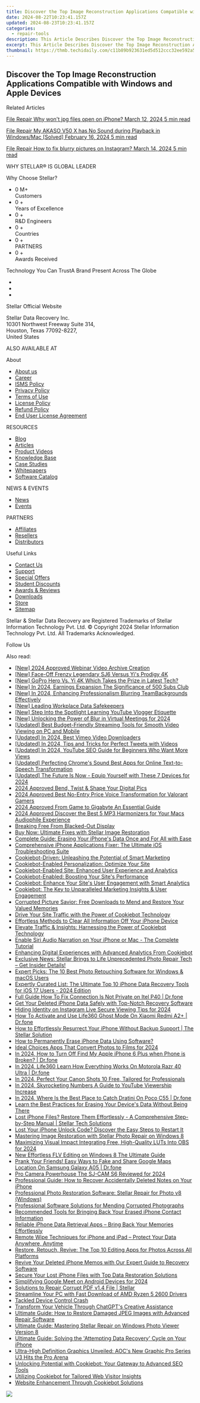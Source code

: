 ```yaml
---
title: Discover the Top Image Reconstruction Applications Compatible with Windows and Apple Devices
date: 2024-08-22T10:23:41.157Z
updated: 2024-08-23T10:23:41.157Z
categories:
  - repair-tools
description: This Article Describes Discover the Top Image Reconstruction Applications Compatible with Windows and Apple Devices
excerpt: This Article Describes Discover the Top Image Reconstruction Applications Compatible with Windows and Apple Devices
thumbnail: https://thmb.techidaily.com/c11b89b923631ed5d512ccc32ee592a5fb46939b31266627ae16098d24a9cb49.jpg
---
```


## Discover the Top Image Reconstruction Applications Compatible with Windows and Apple Devices

Related Articles

[File Repair  Why won't jpg files open on iPhone? March 12, 2024  5 min read](https://tools.techidaily.com/stellardata-recovery/buy-now/)

[File Repair  My AKASO V50 X has No Sound during Playback in Windows/Mac \[Solved\] February 16, 2024  5 min read ](https://tools.techidaily.com/stellardata-recovery/buy-now/)

[File Repair  How to fix blurry pictures on Instagram? March 14, 2024  5 min read](https://tools.techidaily.com/stellardata-recovery/buy-now/)

 WHY STELLAR® IS GLOBAL LEADER

 Why Choose Stellar?

* 0  M+  
Customers
* 0 +  
Years of Excellence
* 0 +  
R&D Engineers
* 0 +  
Countries
* 0 +  
PARTNERS
* 0 +  
Awards Received

 Technology You Can TrustA Brand Present Across The Globe

* [](https://www.stellarinfo.com/images/v7/ISO-27001-2013-Certificate.pdf)
* [](https://www.stellarinfo.com/images/v7/ISO-9001-2008Certificate.pdf)
* [](https://tools.techidaily.com/stellardata-recovery/buy-now/)

 Stellar Official Website

 Stellar Data Recovery Inc.  
 10301 Northwest Freeway Suite 314,  
 Houston, Texas 77092-8227,  
 United States

 ALSO AVAILABLE AT

 About

* [About us](https://tools.techidaily.com/stellardata-recovery/buy-now/)
* [Career](https://tools.techidaily.com/stellardata-recovery/buy-now/)
* [ISMS Policy](https://tools.techidaily.com/stellardata-recovery/buy-now/)
* [Privacy Policy](https://tools.techidaily.com/stellardata-recovery/buy-now/)
* [Terms of Use](https://tools.techidaily.com/stellardata-recovery/buy-now/)
* [License Policy](https://www.stellarinfo.com/software-licensing-usage.php)
* [Refund Policy](https://tools.techidaily.com/stellardata-recovery/buy-now/)
* [End User License Agreement](https://tools.techidaily.com/stellardata-recovery/buy-now/)

 RESOURCES

* [Blog](https://tools.techidaily.com/stellardata-recovery/buy-now/)
* [Articles](https://tools.techidaily.com/stellardata-recovery/buy-now/)
* [Product Videos](https://tools.techidaily.com/stellardata-recovery/buy-now/)
* [Knowledge Base](https://tools.techidaily.com/stellardata-recovery/buy-now/)
* [Case Studies](https://tools.techidaily.com/stellardata-recovery/buy-now/)
* [Whitepapers](https://tools.techidaily.com/stellardata-recovery/buy-now/)
* [Software Catalog](https://tools.techidaily.com/stellardata-recovery/buy-now/)

 NEWS & EVENTS

* [News](https://tools.techidaily.com/stellardata-recovery/buy-now/)
* [Events](https://www.stellarinfo.com/affiliate-summit/affiliate-summit.php)

 PARTNERS

* [Affiliates](https://tools.techidaily.com/stellardata-recovery/buy-now/)
* [Resellers](https://tools.techidaily.com/stellardata-recovery/buy-now/)
* [Distributors](https://tools.techidaily.com/stellardata-recovery/buy-now/)

 Useful Links

* [Contact Us](https://www.stellarinfo.com/contact/contact-us.php)
* [Support](https://tools.techidaily.com/stellardata-recovery/buy-now/)
* [Special Offers](https://tools.techidaily.com/stellardata-recovery/buy-now/)
* [Student Discounts](https://www.stellarinfo.com/student-discount/)
* [Awards & Reviews](https://tools.techidaily.com/stellardata-recovery/buy-now/)
* [Downloads](https://www.stellarinfo.com/download.php)
* [Store](https://tools.techidaily.com/stellardata-recovery/buy-now/)
* [Sitemap](https://www.stellarinfo.com/sitemap.php)

 Stellar & Stellar Data Recovery are Registered Trademarks of Stellar Information Technology Pvt. Ltd. © Copyright 2024 Stellar Information Technology Pvt. Ltd. All Trademarks Acknowledged.

Follow Us [](https://www.facebook.com/stellardata) [](https://twitter.com/stellarinfo) [](https://www.linkedin.com/company/stellardatarecovery/) [](https://www.youtube.com/c/stellardatarecovery)

<ins class="adsbygoogle"
     style="display:block"
     data-ad-format="autorelaxed"
     data-ad-client="ca-pub-7571918770474297"
     data-ad-slot="1223367746"></ins>



<ins class="adsbygoogle"
     style="display:block"
     data-ad-client="ca-pub-7571918770474297"
     data-ad-slot="8358498916"
     data-ad-format="auto"
     data-full-width-responsive="true"></ins>

<span class="atpl-alsoreadstyle">Also read:</span>
<div><ul>
<li><a href="https://screen-capture.techidaily.com/new-2024-approved-webinar-video-archive-creation/"><u>[New] 2024 Approved  Webinar Video Archive Creation</u></a></li>
<li><a href="https://some-knowledge.techidaily.com/new-face-off-frenzy-legendary-sj6-versus-yis-prodigy-4k/"><u>[New] Face-Off Frenzy  Legendary SJ6 Versus Yi's Prodigy 4K</u></a></li>
<li><a href="https://some-knowledge.techidaily.com/new-gopro-hero-vs-yi-4k-which-takes-the-prize-in-latest-tech/"><u>[New] GoPro Hero Vs. Yi 4K  Which Takes the Prize in Latest Tech?</u></a></li>
<li><a href="https://facebook-record-videos.techidaily.com/new-in-2024-earnings-expansion-the-significance-of-500-subs-club/"><u>[New] In 2024, Earnings Expansion  The Significance of 500 Subs Club</u></a></li>
<li><a href="https://digital-screen-recording.techidaily.com/new-in-2024-enhancing-professionalism-blurring-teambackgrounds-effectively/"><u>[New] In 2024, Enhancing Professionalism  Blurring TeamBackgrounds Effectively</u></a></li>
<li><a href="https://extra-approaches.techidaily.com/new-leading-workplace-data-safekeepers/"><u>[New] Leading Workplace Data Safekeepers</u></a></li>
<li><a href="https://youtube-webster.techidaily.com/tep-into-the-spotlight-learning-youtube-vlogger-etiquette/"><u>[New] Step Into the Spotlight  Learning YouTube Vlogger Etiquette</u></a></li>
<li><a href="https://screen-activity-recording.techidaily.com/new-unlocking-the-power-of-blur-in-virtual-meetings-for-2024/"><u>[New] Unlocking the Power of Blur in Virtual Meetings for 2024</u></a></li>
<li><a href="https://extra-lessons.techidaily.com/updated-best-budget-friendly-streaming-tools-for-smooth-video-viewing-on-pc-and-mobile/"><u>[Updated] Best Budget-Friendly Streaming Tools for Smooth Video Viewing on PC and Mobile</u></a></li>
<li><a href="https://vimeo-videos.techidaily.com/updated-in-2024-best-vimeo-video-downloaders/"><u>[Updated] In 2024, Best Vimeo Video Downloaders</u></a></li>
<li><a href="https://twitter-videos.techidaily.com/updated-in-2024-tips-and-tricks-for-perfect-tweets-with-videos/"><u>[Updated] In 2024, Tips and Tricks for Perfect Tweets with Videos</u></a></li>
<li><a href="https://eaxpv-info.techidaily.com/updated-in-2024-youtube-seo-guide-for-beginners-who-want-more-views/"><u>[Updated] In 2024, YouTube SEO Guide for Beginners Who Want More Views</u></a></li>
<li><a href="https://vp-tips.techidaily.com/updated-perfecting-chromes-sound-best-apps-for-online-text-to-speech-transformation/"><u>[Updated] Perfecting Chrome's Sound  Best Apps for Online Text-to-Speech Transformation</u></a></li>
<li><a href="https://vp-tips.techidaily.com/updated-the-future-is-now-equip-yourself-with-these-7-devices-for-2024/"><u>[Updated] The Future Is Now - Equip Yourself with These 7 Devices for 2024</u></a></li>
<li><a href="https://extra-tips.techidaily.com/2024-approved-bend-twist-and-shape-your-digital-pics/"><u>2024 Approved  Bend, Twist & Shape Your Digital Pics</u></a></li>
<li><a href="https://extra-tips.techidaily.com/2024-approved-best-no-entry-price-voice-transformation-for-valorant-gamers/"><u>2024 Approved  Best No-Entry Price Voice Transformation for Valorant Gamers</u></a></li>
<li><a href="https://remote-screen-capture.techidaily.com/2024-approved-from-game-to-gigabyte-an-essential-guide/"><u>2024 Approved  From Game to Gigabyte  An Essential Guide</u></a></li>
<li><a href="https://audio-editing.techidaily.com/2024-approved-discover-the-best-5-mp3-harmonizers-for-your-macs-audiophile-experience/"><u>2024 Approved Discover the Best 5 MP3 Harmonizers for Your Macs Audiophile Experience</u></a></li>
<li><a href="https://graphic-issues.techidaily.com/breaking-free-from-blacked-out-display/"><u>Breaking Free From Blacked-Out Display</u></a></li>
<li><a href="https://data-safeguard.techidaily.com/buy-now-ultimate-fixes-with-stellar-image-restoration/"><u>Buy Now: Ultimate Fixes with Stellar Image Restoration</u></a></li>
<li><a href="https://data-safeguard.techidaily.com/complete-guide-erasing-your-iphones-data-once-and-for-all-with-ease/"><u>Complete Guide: Erasing Your iPhone's Data Once and For All with Ease</u></a></li>
<li><a href="https://data-safeguard.techidaily.com/comprehensive-iphone-applications-fixer-the-ultimate-ios-troubleshooting-suite/"><u>Comprehensive iPhone Applications Fixer: The Ultimate iOS Troubleshooting Suite</u></a></li>
<li><a href="https://data-safeguard.techidaily.com/cookiebot-driven-unleashing-the-potential-of-smart-marketing/"><u>Cookiebot-Driven: Unleashing the Potential of Smart Marketing</u></a></li>
<li><a href="https://data-safeguard.techidaily.com/cookiebot-enabled-personalization-optimize-your-site/"><u>Cookiebot-Enabled Personalization: Optimize Your Site</u></a></li>
<li><a href="https://data-safeguard.techidaily.com/cookiebot-enabled-site-enhanced-user-experience-and-analytics/"><u>Cookiebot-Enabled Site: Enhanced User Experience and Analytics</u></a></li>
<li><a href="https://data-safeguard.techidaily.com/cookiebot-enabled-boosting-your-sites-performance/"><u>Cookiebot-Enabled: Boosting Your Site's Performance</u></a></li>
<li><a href="https://data-safeguard.techidaily.com/cookiebot-enhance-your-sites-user-engagement-with-smart-analytics/"><u>Cookiebot: Enhance Your Site's User Engagement with Smart Analytics</u></a></li>
<li><a href="https://data-safeguard.techidaily.com/cookiebot-the-key-to-unparalleled-marketing-insights-and-user-engagement/"><u>Cookiebot: The Key to Unparalleled Marketing Insights & User Engagement</u></a></li>
<li><a href="https://data-safeguard.techidaily.com/corrupted-picture-savior-free-downloads-to-mend-and-restore-your-valued-memories/"><u>Corrupted Picture Savior: Free Downloads to Mend and Restore Your Valued Memories</u></a></li>
<li><a href="https://data-safeguard.techidaily.com/drive-your-site-traffic-with-the-power-of-cookiebot-technology/"><u>Drive Your Site Traffic with the Power of Cookiebot Technology</u></a></li>
<li><a href="https://data-safeguard.techidaily.com/effortless-methods-to-clear-all-information-off-your-iphone-device/"><u>Effortless Methods to Clear All Information Off Your iPhone Device</u></a></li>
<li><a href="https://data-safeguard.techidaily.com/elevate-traffic-and-insights-harnessing-the-power-of-cookiebot-technology/"><u>Elevate Traffic & Insights: Harnessing the Power of Cookiebot Technology</u></a></li>
<li><a href="https://tech-renaissance.techidaily.com/enable-siri-audio-narration-on-your-iphone-or-mac-the-complete-tutorial/"><u>Enable Siri Audio Narration on Your iPhone or Mac - The Complete Tutorial</u></a></li>
<li><a href="https://data-safeguard.techidaily.com/enhancing-digital-experiences-with-advanced-analytics-from-cookiebot/"><u>Enhancing Digital Experiences with Advanced Analytics From Cookiebot</u></a></li>
<li><a href="https://data-safeguard.techidaily.com/exclusive-news-stellar-brings-to-life-unprecedented-photo-repair-tech-get-insider-details/"><u>Exclusive News: Stellar Brings to Life Unprecedented Photo Repair Tech – Get Insider Details!</u></a></li>
<li><a href="https://data-safeguard.techidaily.com/expert-picks-the-10-best-photo-retouching-software-for-windows-and-macos-users/"><u>Expert Picks: The 10 Best Photo Retouching Software for Windows & macOS Users</u></a></li>
<li><a href="https://data-safeguard.techidaily.com/expertly-curated-list-the-ultimate-top-10-iphone-data-recovery-tools-for-ios-17-users-2024-edition/"><u>Expertly Curated List: The Ultimate Top 10 iPhone Data Recovery Tools for iOS 17 Users - 2024 Edition</u></a></li>
<li><a href="https://howto.techidaily.com/full-guide-how-to-fix-connection-is-not-private-on-itel-p40-drfone-by-drfone-fix-android-problems-fix-android-problems/"><u>Full Guide How To Fix Connection Is Not Private on Itel P40 | Dr.fone</u></a></li>
<li><a href="https://data-safeguard.techidaily.com/get-your-deleted-iphone-data-safely-with-top-notch-recovery-software/"><u>Get Your Deleted iPhone Data Safely with Top-Notch Recovery Software</u></a></li>
<li><a href="https://some-techniques.techidaily.com/hiding-identity-on-instagram-live-secure-viewing-tips-for-2024/"><u>Hiding Identity on Instagram Live  Secure Viewing Tips for 2024</u></a></li>
<li><a href="https://location-social.techidaily.com/how-to-activate-and-use-life360-ghost-mode-on-xiaomi-redmi-a2plus-drfone-by-drfone-virtual-android/"><u>How To Activate and Use Life360 Ghost Mode On Xiaomi Redmi A2+ | Dr.fone</u></a></li>
<li><a href="https://data-safeguard.techidaily.com/how-to-effortlessly-resurrect-your-iphone-without-backup-support-the-stellar-solution/"><u>How to Effortlessly Resurrect Your iPhone Without Backup Support | The Stellar Solution</u></a></li>
<li><a href="https://data-safeguard.techidaily.com/how-to-permanently-erase-iphone-data-using-software/"><u>How to Permanently Erase iPhone Data Using Software?</u></a></li>
<li><a href="https://some-techniques.techidaily.com/ideal-choices-apps-that-convert-photos-to-films-for-2024/"><u>Ideal Choices  Apps That Convert Photos to Films for 2024</u></a></li>
<li><a href="https://iphone-unlock.techidaily.com/in-2024-how-to-turn-off-find-my-apple-iphone-6-plus-when-phone-is-broken-drfone-by-drfone-ios/"><u>In 2024, How to Turn Off Find My Apple iPhone 6 Plus when Phone is Broken? | Dr.fone</u></a></li>
<li><a href="https://phone-solutions.techidaily.com/in-2024-life360-learn-how-everything-works-on-motorola-razr-40-ultra-drfone-by-drfone-virtual-android/"><u>In 2024, Life360 Learn How Everything Works On Motorola Razr 40 Ultra | Dr.fone</u></a></li>
<li><a href="https://extra-guidance.techidaily.com/in-2024-perfect-your-canon-shots-10-free-tailored-for-professionals/"><u>In 2024, Perfect Your Canon Shots  10 Free, Tailored for Professionals</u></a></li>
<li><a href="https://youtube-stream.techidaily.com/in-2024-skyrocketing-numbers-a-guide-to-youtube-viewership-increase/"><u>In 2024, Skyrocketing Numbers  A Guide to YouTube Viewership Increase</u></a></li>
<li><a href="https://pokemon-go-android.techidaily.com/in-2024-where-is-the-best-place-to-catch-dratini-on-poco-c55-drfone-by-drfone-virtual-android/"><u>In 2024, Where Is the Best Place to Catch Dratini On Poco C55 | Dr.fone</u></a></li>
<li><a href="https://data-safeguard.techidaily.com/learn-the-best-practices-for-erasing-your-devices-data-without-being-there/"><u>Learn the Best Practices for Erasing Your Device's Data Without Being There</u></a></li>
<li><a href="https://data-safeguard.techidaily.com/lost-iphone-files-restore-them-effortlessly-a-comprehensive-step-by-step-manual-stellar-tech-solutions/"><u>Lost iPhone Files? Restore Them Effortlessly - A Comprehensive Step-by-Step Manual | Stellar Tech Solutions</u></a></li>
<li><a href="https://data-safeguard.techidaily.com/lost-your-iphone-unlock-code-discover-the-easy-steps-to-restart-it/"><u>Lost Your iPhone Unlock Code? Discover the Easy Steps to Restart It</u></a></li>
<li><a href="https://data-safeguard.techidaily.com/mastering-image-restoration-with-stellar-photo-repair-on-windows-8/"><u>Mastering Image Restoration with Stellar Photo Repair on Windows 8</u></a></li>
<li><a href="https://extra-support.techidaily.com/maximizing-visual-impact-integrating-free-high-quality-luts-into-obs-for-2024/"><u>Maximizing Visual Impact  Integrating Free, High-Quality LUTs Into OBS for 2024</u></a></li>
<li><a href="https://ai-vdieo-software.techidaily.com/new-effortless-flv-editing-on-windows-8-the-ultimate-guide/"><u>New Effortless FLV Editing on Windows 8 The Ultimate Guide</u></a></li>
<li><a href="https://fake-location.techidaily.com/prank-your-friends-easy-ways-to-fake-and-share-google-maps-location-on-samsung-galaxy-a05-drfone-by-drfone-virtual-android/"><u>Prank Your Friends! Easy Ways to Fake and Share Google Maps Location On Samsung Galaxy A05 | Dr.fone</u></a></li>
<li><a href="https://extra-approaches.techidaily.com/pro-camera-powerhouse-the-sj-cam-s6-reviewed-for-2024/"><u>Pro Camera Powerhouse  The SJ-CAM S6 Reviewed for 2024</u></a></li>
<li><a href="https://data-safeguard.techidaily.com/professional-guide-how-to-recover-accidentally-deleted-notes-on-your-iphone/"><u>Professional Guide: How to Recover Accidentally Deleted Notes on Your iPhone</u></a></li>
<li><a href="https://data-safeguard.techidaily.com/professional-photo-restoration-software-stellar-repair-for-photo-v8-windows/"><u>Professional Photo Restoration Software: Stellar Repair for Photo v8 (Windows)</u></a></li>
<li><a href="https://data-safeguard.techidaily.com/professional-software-solutions-for-mending-corrupted-photographs/"><u>Professional Software Solutions for Mending Corrupted Photographs</u></a></li>
<li><a href="https://data-safeguard.techidaily.com/recommended-tools-for-bringing-back-your-erased-iphone-contact-information/"><u>Recommended Tools for Bringing Back Your Erased iPhone Contact Information</u></a></li>
<li><a href="https://data-safeguard.techidaily.com/reliable-iphone-data-retrieval-apps-bring-back-your-memories-effortlessly/"><u>Reliable iPhone Data Retrieval Apps – Bring Back Your Memories Effortlessly</u></a></li>
<li><a href="https://data-safeguard.techidaily.com/remote-wipe-techniques-for-iphone-and-ipad-protect-your-data-anywhere-anytime/"><u>Remote Wipe Techniques for iPhone and iPad – Protect Your Data Anywhere, Anytime</u></a></li>
<li><a href="https://data-safeguard.techidaily.com/restore-retouch-revive-the-top-10-editing-apps-for-photos-across-all-platforms/"><u>Restore, Retouch, Revive: The Top 10 Editing Apps for Photos Across All Platforms</u></a></li>
<li><a href="https://data-safeguard.techidaily.com/revive-your-deleted-iphone-memos-with-our-expert-guide-to-recovery-software/"><u>Revive Your Deleted iPhone Memos with Our Expert Guide to Recovery Software</u></a></li>
<li><a href="https://data-safeguard.techidaily.com/secure-your-lost-iphone-files-with-top-data-restoration-solutions/"><u>Secure Your Lost iPhone Files with Top Data Restoration Solutions</u></a></li>
<li><a href="https://digital-screen-recording.techidaily.com/simplifying-google-meet-on-android-devices-for-2024/"><u>Simplifying Google Meet on Android Devices for 2024</u></a></li>
<li><a href="https://techidaily.com/solutions-to-repair-corrupt-pdf-v14-file-stellar-by-stellar-guide/"><u>Solutions to Repair Corrupt PDF v1.4 File | Stellar</u></a></li>
<li><a href="https://win-amazing.techidaily.com/streamline-your-pc-with-fast-download-of-amd-ryzen-5-2600-drivers/"><u>Streamline Your PC with Fast Download of AMD Ryzen 5 2600 Drivers</u></a></li>
<li><a href="https://driver-error.techidaily.com/tackled-device-control-crash/"><u>Tackled Device Control Crash</u></a></li>
<li><a href="https://tech-haven.techidaily.com/transform-your-vehicle-through-chatgpts-creative-assistance/"><u>Transform Your Vehicle Through ChatGPT's Creative Assistance</u></a></li>
<li><a href="https://data-safeguard.techidaily.com/ultimate-guide-how-to-restore-damaged-jpeg-images-with-advanced-repair-software/"><u>Ultimate Guide: How to Restore Damaged JPEG Images with Advanced Repair Software</u></a></li>
<li><a href="https://data-safeguard.techidaily.com/ultimate-guide-mastering-stellar-repair-on-windows-photo-viewer-version-8/"><u>Ultimate Guide: Mastering Stellar Repair on Windows Photo Viewer Version 8</u></a></li>
<li><a href="https://data-safeguard.techidaily.com/ultimate-guide-solving-the-attempting-data-recovery-cycle-on-your-iphone/"><u>Ultimate Guide: Solving the 'Attempting Data Recovery' Cycle on Your iPhone</u></a></li>
<li><a href="https://hardware-reviews.techidaily.com/ultra-high-definition-graphics-unveiled-aocs-new-graphic-pro-series-u3-hits-the-pro-arena/"><u>Ultra-High Definition Graphics Unveiled: AOC's New Graphic Pro Series U3 Hits the Pro Arena</u></a></li>
<li><a href="https://data-safeguard.techidaily.com/unlocking-potential-with-cookiebot-your-gateway-to-advanced-seo-tools/"><u>Unlocking Potential with Cookiebot: Your Gateway to Advanced SEO Tools</u></a></li>
<li><a href="https://data-safeguard.techidaily.com/utilizing-cookiebot-for-tailored-web-visitor-insights/"><u>Utilizing Cookiebot for Tailored Web Visitor Insights</u></a></li>
<li><a href="https://data-safeguard.techidaily.com/website-enhancement-through-cookiebot-solutions/"><u>Website Enhancement Through Cookiebot Solutions</u></a></li>
</ul></div>

<!-- affiliate ads begin -->
<a href="https://store.movavi.com/affiliate.php?ACCOUNT=MOVAVI&AFFILIATE=108875&PATH=https%3A%2F%2Fwww.movavi.com%3FAFFILIATE%3D108875%26RESOURCE%3DMovavi%2BScreen%2BRecorder%2Bbox"><img src="https://mcusercontent.com/0885a03ded3d480dca9287f12/images/f026b149-fc7c-fd54-5f3e-1460bbb19b6b.jpg" border="0"></a>
<!-- affiliate ads end -->